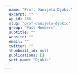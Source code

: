 ```yaml
---
  name: "Prof. Danijela Djokic"
  excerpt: ""
  wp_id: 166
  slug: "prof-danijela-djokic"
  group: "Past Members"
  subtitle: ""
  website: ""
  email: ""
  twitter: ""
  thumbnail_id: null
  publications: []
  sort_name: "Djokic"

---
```

